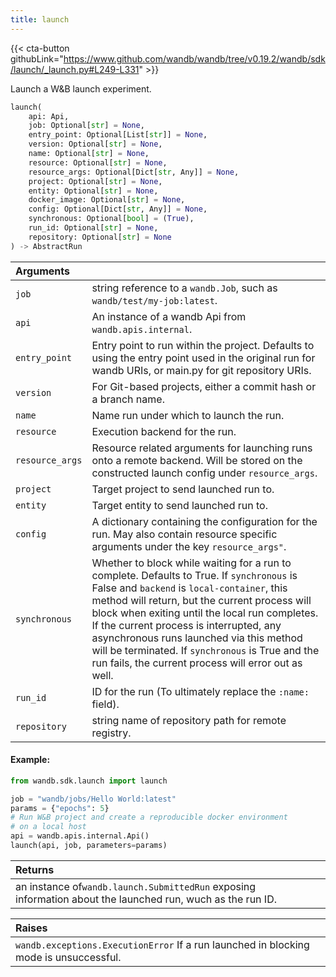 ```yaml
---
title: launch
---
```


{{< cta-button githubLink="https://www.github.com/wandb/wandb/tree/v0.19.2/wandb/sdk/launch/_launch.py#L249-L331" >}}


Launch a W&B launch experiment.

```python
launch(
    api: Api,
    job: Optional[str] = None,
    entry_point: Optional[List[str]] = None,
    version: Optional[str] = None,
    name: Optional[str] = None,
    resource: Optional[str] = None,
    resource_args: Optional[Dict[str, Any]] = None,
    project: Optional[str] = None,
    entity: Optional[str] = None,
    docker_image: Optional[str] = None,
    config: Optional[Dict[str, Any]] = None,
    synchronous: Optional[bool] = (True),
    run_id: Optional[str] = None,
    repository: Optional[str] = None
) -> AbstractRun
```

| Arguments |  |
| :--- | :--- |
| `job` | string reference to a `wandb.Job`, such as `wandb/test/my-job:latest`. |
| `api` | An instance of a wandb Api from `wandb.apis.internal`. |
| `entry_point` | Entry point to run within the project. Defaults to using the entry point used in the original run for wandb URIs, or main.py for git repository URIs. |
| `version` | For Git-based projects, either a commit hash or a branch name. |
| `name` | Name run under which to launch the run. |
| `resource` | Execution backend for the run. |
| `resource_args` | Resource related arguments for launching runs onto a remote backend. Will be stored on the constructed launch config under `resource_args`. |
| `project` | Target project to send launched run to. |
| `entity` | Target entity to send launched run to. |
| `config` | A dictionary containing the configuration for the run. May also contain resource specific arguments under the key `resource_args"`. |
| `synchronous` | Whether to block while waiting for a run to complete. Defaults to True. If `synchronous` is False and `backend` is `local-container`, this method will return, but the current process will block when exiting until the local run completes. If the current process is interrupted, any asynchronous runs launched via this method will be terminated. If `synchronous` is True and the run fails, the current process will error out as well. |
| `run_id` | ID for the run (To ultimately replace the `:name:` field). |
| `repository` | string name of repository path for remote registry. |

#### Example:

```python
from wandb.sdk.launch import launch

job = "wandb/jobs/Hello World:latest"
params = {"epochs": 5}
# Run W&B project and create a reproducible docker environment
# on a local host
api = wandb.apis.internal.Api()
launch(api, job, parameters=params)
```

| Returns |  |
| :--- | :--- |
|  an instance of`wandb.launch.SubmittedRun` exposing information about the launched run, wuch as the run ID. |

| Raises |  |
| :--- | :--- |
|  `wandb.exceptions.ExecutionError` If a run launched in blocking mode is unsuccessful. |
